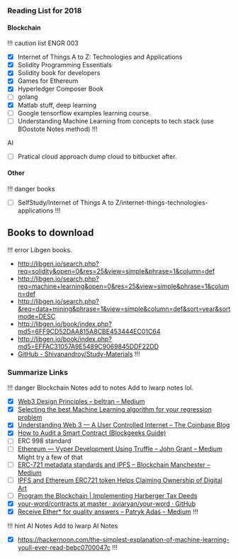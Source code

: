 ### Reading List for 2018

#### Blockchain
!!! caution list
ENGR 003
- [x] Internet of Things A to Z: Technologies and Applications
- [x] Solidity Programming Essentials
- [x] Solidity book for developers
- [x] Games for Ethereum
- [x] Hyperledger Composer Book
- [ ] golang
- [x] Matlab stuff, deep learning
- [ ] Google tensorflow examples learning course.
- [ ] Understanding Machine Learning from concepts to tech stack (use BOostote Notes method)
!!!

AI 

- [ ] Pratical cloud approach dump cloud to bitbucket after.
#### Other 

!!! danger books
- [ ] SelfStudy/Internet of Things A to Z/internet-things-technologies-applications
!!!
## Books to download 

!!! error 
Libgen books.
* http://libgen.io/search.php?req=solidity&open=0&res=25&view=simple&phrase=1&column=def
* http://libgen.io/search.php?req=machine+learning&open=0&res=25&view=simple&phrase=1&column=def
* http://libgen.io/search.php?&req=data+mining&phrase=1&view=simple&column=def&sort=year&sortmode=DESC
* http://libgen.io/book/index.php?md5=6FF9CD52DAA815A8CBE453444EC01C64
* http://libgen.io/book/index.php?md5=EFFAC31057A9E5489C9069845DDF22DD
* [GitHub - Shivanandroy/Study-Materials](https://github.com/Shivanandroy/Study-Materials)
!!!

### Summarize Links
!!! danger Blockchain Notes add to notes
Add to lwarp notes lol.
- [x] [Web3 Design Principles – beltran – Medium](https://medium.com/@lyricalpolymath/web3-design-principles-f21db2f240c1)
- [x] [Selecting the best Machine Learning algorithm for your regression problem](https://towardsdatascience.com/selecting-the-best-machine-learning-algorithm-for-your-regression-problem-20c330bad4ef)
- [x] [Understanding Web 3 — A User Controlled Internet – The Coinbase Blog](https://blog.coinbase.com/understanding-web-3-a-user-controlled-internet-a39c21cf83f3)
- [x] [How to Audit a Smart Contract (Blockgeeks Guide)](http://blockgeeks.acemlnb.com/lt.php?s=47e9a25245c7c2f7e31b1d3108b56620&i=693A730A6A69207)
- [ ] ERC 998 standard
- [ ] [Ethereum — Vyper Development Using Truffle – John Grant – Medium](https://medium.com/@johngrant/ethereum-vyper-development-using-truffle-73781c4d81d5) Might try a few of that
- [ ] [ERC-721 metadata standards and IPFS – Blockchain Manchester – Medium](https://medium.com/blockchain-manchester/erc-721-metadata-standards-and-ipfs-94b01fea2a89)
- [ ] [IPFS and Ethereum ERC721 token Helps Claiming Ownership of Digital Art](https://medium.com/coinmonks/ipfs-and-ethereum-erc721-token-helps-claiming-ownership-of-digital-art-2fe463244382)
- [ ] [Program the Blockchain | Implementing Harberger Tax Deeds](https://programtheblockchain.com/posts/2018/09/19/implementing-harberger-tax-deeds/)
- [x] [your-word/contracts at master · aviaryan/your-word · GitHub](https://github.com/aviaryan/your-word/tree/master/contracts)
- [x] [Receive Ether* for quality answers – Patryk Adaś – Medium](https://medium.com/@patrykadas/receive-ether-for-quality-answers-50179c30ce28)
!!!

!!! hint AI Notes
Add to lwarp AI Notes
- [x] <https://hackernoon.com/the-simplest-explanation-of-machine-learning-youll-ever-read-bebc0700047c>
!!!